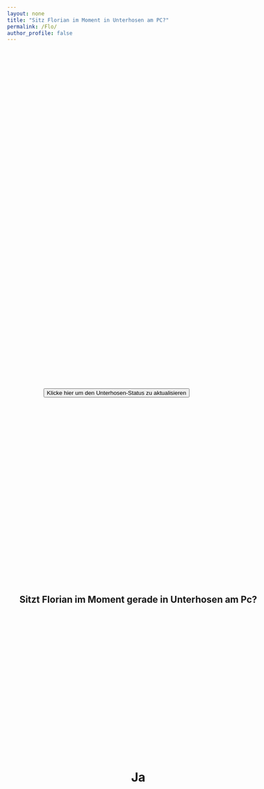 ```yaml
---
layout: none
title: "Sitz Florian im Moment in Unterhosen am PC?"
permalink: /Flo/
author_profile: false
---
```

<html lang="de-CH">
<head>
 <title>Sitz Florian im Moment in Unterhosen am PC?</title>
 <style type="text/css">
  .container {
   margin:0 auto; /* this will center the page */
   width:80%; /*  use your width here */
}
.responsive {
width: 100%;
height: 0;
padding-bottom: 56.25%;
position: relative;
}
.responsive iframe {
position: absolute;
width: 100%;
height: 85%;
}
 </style>
<!-- Global site tag (gtag.js) - Google Analytics -->
<script async src="https://www.googletagmanager.com/gtag/js?id=UA-157295670-1"></script>
<script>
  window.dataLayer = window.dataLayer || [];
  function gtag(){dataLayer.push(arguments);}

  gtag('js', new Date());
  gtag('config', 'UA-157295670-1');
</script>

<style>
body {
  position: relative; /* usually the parent, in this case the body element, has position relative so that the absolute positioned child is positioned relative to it */
  height: 100vh; /* 100% of the viewport height */
  margin: 0; /* recommended */
}

h1 {
 position: absolute; /* taken out of the normal flow of the document */
 top: 45%; /* moved down by 50% of the screen height */
 transform: translateY(-50%); /* moved back up (Y axis) by half of its height to achieve the perfect center */
 width: 100%; /* needs to be defined to keep the default block behavior */
 text-align: center;
 margin: 0; /* again, for perfect center */
}

h2 {
 position: absolute; /* taken out of the normal flow of the document */
 top: 35%; /* moved down by 50% of the screen height */
 transform: translateY(-50%); /* moved back up (Y axis) by half of its height to achieve the perfect center */
 width: 100%; /* needs to be defined to keep the default block behavior */
 text-align: center;
 margin: 0; /* again, for perfect center */
}
</style>


<script>

function refreshPage(){
    window.location.reload();
} 
</script>

</head>

<body>

<h2>Sitzt Florian im Moment gerade in Unterhosen am Pc?</h2>
<br>
<h1>Ja</h1>


<br>
<br>
<br>
<br>
<br>
<br>
<br>
<br>
<br>
<br>
<br>
<br>
<br>
<br>
<br>
<br>
<br>
<br>
<br>
<br>
<br>
<br>
<br>
<br>
<br>
<br>
<br>
<br>
<br>
<br>
<br>
<br>
<br>
<br>
<br>
<br>
<br>
<br>
<br>
<br>
<br>
<br>
<br>
<br>
<br>

<center><button type="submit" onClick="window.location.href='https://janik313.github.io/Timer/';">Klicke hier um den Unterhosen-Status zu aktualisieren</button></center>


</body>